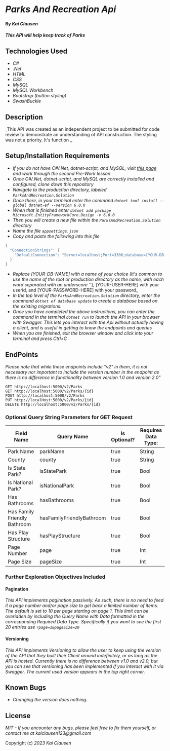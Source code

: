 # _Parks And Recreation Api_

#### By _**Kai Clausen**_

#### _This API will help keep track of Parks_

## Technologies Used

* _C#_
* _.Net_
* _HTML_
* _CSS_
* _MySQL_
* _MySQL Workbench_
* _Bootstrap (button styling)_
* _SwashBuckle_

## Description

_This API was created as an independent project to be submitted for code review to demonstrate an understanding of API construction. The styling was not a priority. It's function _

## Setup/Installation Requirements

* _If you do not have C#/.Net, dotnet-script, and MySQL, visit [this page](https://www.learnhowtoprogram.com/c-and-net) and work through the second Pre-Work lesson_
* _Once C#/.Net, dotnet-script, and MySQL are correctly installed and configured, clone down this repository_
* _Navigate to the production directory, labeled ```ParksAndRecreation.Solution```_
* _Once there, in your terminal enter the command ```dotnet tool install --global dotnet-ef --version 6.0.0```_
* _When that is finished enter ```dotnet add package Microsoft.EntityFrameworkCore.Design -v 6.0.0```_
* _Then you will create a new file within the ```ParksAndRecreation.Solution``` directory_
* _Name the file ```appsettings.json```_
* _Copy and paste the following into this file_

```cs
{
  "ConnectionStrings": {
    "DefaultConnection": "Server=localhost;Port=3306;database=[YOUR-DB-NAME];uid=[YOUR-USER-HERE];pwd=[YOUR-PASSWORD-HERE];"
  }
}
```

* _Replace [YOUR-DB-NAME] with a name of your choice (It's common to use the name of the root or production directory as the name, with each word separated with an underscore '_'), [YOUR-USER-HERE] with your userid, and [YOUR-PASSWORD-HERE] with your password_
* _In the top level of the ```ParksAndRecreation.Solution``` directory, enter the command ```dotnet ef database update``` to create a database based on the existing migrations._
* _Once you have completed the above instructions, you can enter the command in the terminal ```dotnet run``` to launch the API in your browser with Swagger. This lets you interact with the Api without actually having a client, and is useful in getting to know the endpoints and queries_
* _When you are finished, exit the browser window and click into your terminal and press Ctrl+C_

## EndPoints

_Please note that while these endpoints include "v2" in them, it is not necessary nor important to include the version number in the endpoint as there is no difference in functionality between version 1.0 and version 2.0"_
```
GET http://localhost:5000/v2/Parks
GET http://localhost:5000/v2/Parks/{id}
POST http://localhost:5000/v2/Parks
PUT http://localHost:5000/v2/Parks/{id}
DELETE http://localhost:5000/v2/Parks/{id}
```

### Optional Query String Parameters for GET Request

|Field Name                      |Query Name                     | Is Optional?                |Requires Data Type:   |
|--------------------------------|-------------------------------|-----------------------------|----------------------|
|Park Name                       |parkName                       |true                         |String                |
|County                          |county                         |true                         |String                |
|Is State Park?                  |isStatePark                    |true                         |Bool                  |
|Is National Park?               |isNationalPark                 |true                         |Bool                  |
|Has Bathrooms                   |hasBathrooms                   |true                         |Bool                  |
|Has Family Friendly Bathroom    |hasFamilyFriendlyBathroom      |true                         |Bool                  |
|Has Play Structure              |hasPlayStructure               |true                         |Bool                  |
|Page Number                     |page                           |true                         |Int                   |
|Page Size                       |pageSize                       |true                         |Int                   |

### Further Exploration Objectives Included

#### Pagination

_This API implements pagination passively. As such, there is no need to feed it a page number and/or page size to get back a limited number of items. The default is set to 10 per page starting on page 1. This limit can be overidden by including the Query Name with Data formatted in the corresponding Required Data Type. Specifically if you want to see the first 20 entries use ```?page=1&pageSize=20```_

#### Versioning

_This API implements Versioning to allow the user to keep using the version of the API that they built their Client around indefinitely, or as long as the API is hosted. Currently there is no difference between v1.0 and v2.0, but you can see that versioning has been implemented if you interact with it via Swagger. The current used version appears in the top right corner._

## Known Bugs

* _Changing the version does nothing._

## License

_MIT - If you encounter any bugs, please feel free to fix them yourself, or contact me at kaiclausen123@gmail.com_

Copyright (c) _2023_ _Kai Clausen_